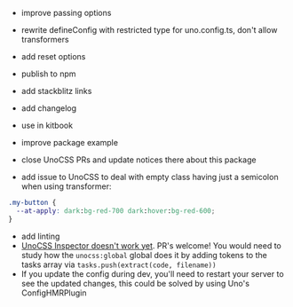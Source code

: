 - improve passing options
- rewrite defineConfig with restricted type for uno.config.ts, don't allow transformers
- add reset options
- publish to npm
- add stackblitz links
- add changelog
- use in kitbook

- improve package example
- close UnoCSS PRs and update notices there about this package

- add issue to UnoCSS to deal with empty class having just a semicolon when using transformer:
```css
.my-button {
  --at-apply: dark:bg-red-700 dark:hover:bg-red-600;
}
```

- add linting
- [UnoCSS Inspector doesn't work yet](https://github.com/unocss/unocss/issues/1718). PR's welcome! You would need to study how the `unocss:global` global does it by adding tokens to the tasks array via `tasks.push(extract(code, filename))`
- If you update the config during dev, you'll need to restart your server to see the updated changes, this could be solved by using Uno's ConfigHMRPlugin